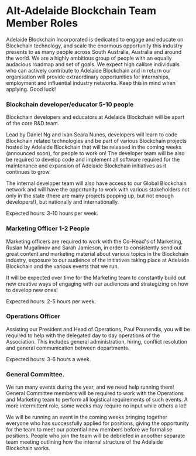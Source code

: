 
Alt-Adelaide Blockchain Team Member Roles
======

Adelaide Blockchain Incorporated is dedicated to engage and educate on Blockchain technology, and scale the enormous opportunity this industry presents to as many people across South Australia, Australia and around the world. We are a highly ambitious group of people with an equally audacious roadmap and set of goals. We expect high calibre individuals who can actively contribute to Adelaide Blockchain and in return our organisation will provide extraordinary opportunities for internships, employment and influential industry networks. Keep this in mind when applying. Good luck!

### Blockchain developer/educator 5-10 people

Blockchain developers and educators at Adelaide Blockchain will be apart of the core R&D team.

Lead by Daniel Ng and Ivan Seara Nunes, developers will learn to code Blockchain related technologies and be part of various Blockchain projects hosted by Adelaide Blockchain that will be released in the coming weeks (announced soon), for people to work on! The developer team will be also be required to develop code and implement all software required for the maintenance and expansion of Adelaide Blockchain initiatives as it continues to grow. 

The internal developer team will also have access to our Global Blockchain network and will have the opportunity to work with various stakeholders not only in the state (there are many projects popping up, but not enough developers!), but nationally and internationally. 

Expected hours: 3-10 hours per week. 

### Marketing Officer 1-2 People

Marketing officers are required to work with the Co-Head's of Marketing, Ruslan Mugalimov and Sarah Jamieson, in order to consistently send out great content and marketing material about various topics in the Blockchain industry, exposure to our audience of the initiatives taking place at Adelaide Blockchain and the various events that we run. 

It will be expected over time for the Marketing team to constantly build out new creative ways of engaging with our audiences and strategizing on how to develop new ones!

Expected hours: 2-5 hours per week.

### Operations Officer

Assisting our President and Head of Operations, Paul Pounendis, you will be required to help with the delegated day to day operations of the Association. This includes general administration, hiring, conflict resolution and general communication between departments. 

Expected hours: 3-6 hours a week. 

### General Committee. 

We run many events during the year, and we need help running them! General Committee members will be required to work with the Operations and Marketing team to perform all logistical requirements of such events. A more intermittent role, some weeks may require no input while others a lot!

We will be running an event in the coming weeks bringing together everyone who has successfully applied for positions, giving the opportunity for the team to meet our potential new members before we formalise positions. People who join the team will be debriefed in anoother separate team meeting outlining how the internal structure of the Adelaide Blockchain works. 





	
